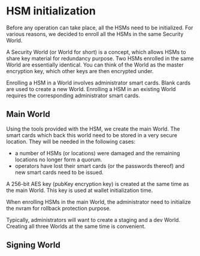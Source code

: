 # HSM initialization

Before any operation can take place, all the HSMs need to be initialized. For various reasons, we decided to enroll
all the HSMs in the same Security World.

A Security World (or World for short) is a concept, which allows HSMs to share key material for redundancy purpose. Two
HSMs enrolled in the same World are essentially identical. You can think of the World as the master encryption key,
which other keys are then encrypted under.

Enrolling a HSM in a World involves administrator smart cards. Blank cards are used to create a new World. Enrolling
a HSM in an existing World requires the corresponding administrator smart cards.

## Main World

Using the tools provided with the HSM, we create the main World. The smart cards which back this world need to
be stored in a very secure location. They will be needed in the following cases:

- a number of HSMs (or locations) were damaged and the remaining locations no longer form a quorum.
- operators have lost their smart cards (or the passwords thereof) and new smart cards need to be issued.

A 256-bit AES key (pubKey encryption key) is created at the same time as the main World. This key is used at wallet
initialization time.

When enrolling HSMs in the main World, the administrator need to initialize the nvram for rollback protection purpose.

Typically, administrators will want to create a staging and a dev World. Creating all three Worlds at the same time
is convenient.

## Signing World

A different World is used to sign the Core code. This creates a separation of duty: the engineers who sign and release
the Core code don't have direct access to decrypt wallets.

Ideally, the public part of the signing keys would be exported from the signing World, into the main World (and staging
and dev Worlds as well). This is however not possible with our HSMs. We therefore move the signing keys to the other
worlds. The smart card which backs the signing keys in the non-signing Worlds is then shredded.
